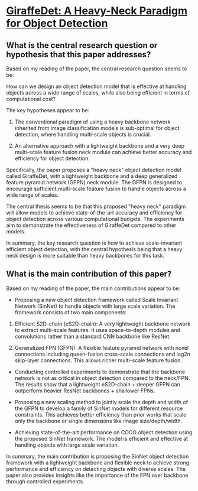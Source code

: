 # [GiraffeDet: A Heavy-Neck Paradigm for Object Detection](https://arxiv.org/abs/2202.04256v2)

## What is the central research question or hypothesis that this paper addresses?

 Based on my reading of the paper, the central research question seems to be: 

How can we design an object detection model that is effective at handling objects across a wide range of scales, while also being efficient in terms of computational cost?

The key hypotheses appear to be:

1) The conventional paradigm of using a heavy backbone network inherited from image classification models is sub-optimal for object detection, where handling multi-scale objects is crucial. 

2) An alternative approach with a lightweight backbone and a very deep multi-scale feature fusion neck module can achieve better accuracy and efficiency for object detection.

Specifically, the paper proposes a "heavy neck" object detection model called GiraffeDet, with a lightweight backbone and a deep generalized feature pyramid network (GFPN) neck module. The GFPN is designed to encourage sufficient multi-scale feature fusion to handle objects across a wide range of scales. 

The central thesis seems to be that this proposed "heavy neck" paradigm will allow models to achieve state-of-the-art accuracy and efficiency for object detection across various computational budgets. The experiments aim to demonstrate the effectiveness of GiraffeDet compared to other models.

In summary, the key research question is how to achieve scale-invariant efficient object detection, with the central hypothesis being that a heavy neck design is more suitable than heavy backbones for this task.


## What is the main contribution of this paper?

 Based on my reading of the paper, the main contributions appear to be:

- Proposing a new object detection framework called Scale Invariant Network (SinNet) to handle objects with large scale variation. The framework consists of two main components:

1) Efficient S2D-chain (eS2D-chain): A very lightweight backbone network to extract multi-scale features. It uses space-to-depth modules and convolutions rather than a standard CNN backbone like ResNet.

2) Generalized FPN (GFPN): A flexible feature pyramid network with novel connections including queen-fusion cross-scale connections and log2n skip-layer connections. This allows richer multi-scale feature fusion.

- Conducting controlled experiments to demonstrate that the backbone network is not as critical in object detection compared to the neck/FPN. The results show that a lightweight eS2D-chain + deeper GFPN can outperform heavier ResNet backbones + shallower FPNs.

- Proposing a new scaling method to jointly scale the depth and width of the GFPN to develop a family of SinNet models for different resource constraints. This achieves better efficiency than prior works that scale only the backbone or single dimensions like image size/depth/width.

- Achieving state-of-the-art performance on COCO object detection using the proposed SinNet framework. The model is efficient and effective at handling objects with large scale variation.

In summary, the main contribution is proposing the SinNet object detection framework with a lightweight backbone and flexible neck to achieve strong performance and efficiency on detecting objects with diverse scales. The paper also provides insights like the importance of the FPN over backbone through controlled experiments.
